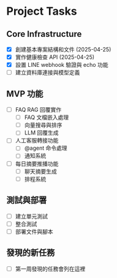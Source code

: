 # Project Tasks

## Core Infrastructure
- [x] 創建基本專案結構和文件 (2025-04-25)
- [x] 實作健康檢查 API (2025-04-25)
- [x] 設置 LINE webhook 驗證與 echo 功能
- [ ] 建立資料庫連接與模型定義

## MVP 功能
- [ ] FAQ RAG 回覆實作
  - [ ] FAQ 文檔嵌入處理
  - [ ] 向量搜尋與排序
  - [ ] LLM 回覆生成
- [ ] 人工客服轉接功能
  - [ ] @agent 命令處理
  - [ ] 通知系統
- [ ] 每日摘要推播功能
  - [ ] 聊天摘要生成
  - [ ] 排程系統

## 測試與部署
- [ ] 建立單元測試
- [ ] 整合測試
- [ ] 部署文件與腳本

## 發現的新任務
- [ ] 第一周發現的任務會列在這裡 